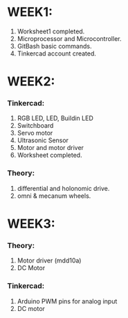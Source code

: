 # WEEK1:
1) Worksheet1 completed.
2) Microprocessor and Microcontroller.
3) GitBash basic commands.
4) Tinkercad account created.

# WEEK2:
### Tinkercad:
1) RGB LED, LED, Buildin LED
2) Switchboard
3) Servo motor
4) Ultrasonic Sensor
5) Motor and motor driver
6) Worksheet completed.
### Theory:
1) differential and holonomic drive.
2) omni & mecanum wheels.

# WEEK3:
### Theory:
1) Motor driver (mdd10a)
2) DC Motor
### Tinkercad:
1) Arduino PWM pins for analog input
2) DC motor
